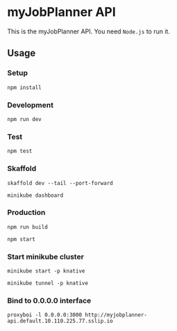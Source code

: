 # myJobPlanner API

This is the myJobPlanner API. You need `Node.js` to run it.

## Usage

### Setup

`npm install`

### Development

`npm run dev`

### Test

`npm test`

### Skaffold

`skaffold dev --tail --port-forward`

`minikube dashboard`


### Production

    npm run build

    npm start

### Start minikube cluster

    minikube start -p knative

    minikube tunnel -p knative

### Bind to 0.0.0.0 interface

    proxyboi -l 0.0.0.0:3000 http://myjobplanner-api.default.10.110.225.77.sslip.io
